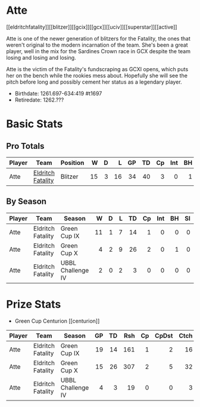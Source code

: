 # Atte 
[[eldritchfatality]][[blitzer]][[gcix]][[gcx]][[uciv]][[superstar]][[active]]

Atte is one of the newer generation of blitzers for the Fatality, the ones that weren't original to the modern incarnation of the team. She's been a great player, well in the mix for the Sardines Crown race in GCX despite the team losing and losing and losing. 

Atte is the victim of the Fatality's fundscraping as GCXI opens, which puts her on the bench while the rookies mess about. Hopefully she will see the pitch before long and possibly cement her status as a legendary player.

* Birthdate: 1261.697-634:419 #t1697 
* Retiredate: 1262.???

# Basic Stats

## Pro Totals

| Player           | Team        | Position      | W | D | L | GP | TD | Cp | Int | BH | SI | Ki | MVP | SPP |
|------------------|-------------|---------------|--:|--:|--:|---:|---:|---:|----:|---:|---:|---:|----:|----:|
| Atte   | [Eldritch Fatality](../teams/eldritchfatality) | Blitzer  |   15 |    3 |   16 |   34 |   40 |    3 |    0 |    1 |    0 |    0 |    6 |  155 |

## By Season

| Player | Team         | Season          | W | D | L | TD | Cp | Int | BH | SI | Ki | MVP | SPP |
|--------|--------------|-----------------|--:|--:|--:|---:|---:|----:|---:|---:|---:|----:|----:|
| Atte   | Eldritch Fatality | Green Cup IX      |   11 |    1 |    7 |   14 |    1 |    0 |    0 |    0 |    0 |    5 |   68 |
| Atte   | Eldritch Fatality | Green Cup X       |    4 |    2 |    9 |   26 |    2 |    0 |    1 |    0 |    0 |    1 |   87 |
| Atte   | Eldritch Fatality | UBBL Challenge IV |    2 |    0 |    2 |    3 |    0 |    0 |    0 |    0 |    0 |    0 |    9 |

# Prize Stats

* Green Cup Centurion [[centurion]]

| Player | Team         | Season          | GP | TD | Rsh | Cp | CpDst | Ctch | Int | Cas | Blk | Sck | MVP | SPP |
|--------|--------------|-----------------|---:|---:|----:|---:|------:|-----:|----:|----:|----:|----:|----:|----:|
| Atte   | Eldritch Fatality | Green Cup IX      | 19 |   14 |  161 |    1 |     2 |   16 |    0 |    0 |   47 |    3 |    5 |   68 |
| Atte   | Eldritch Fatality | Green Cup X       | 15 |   26 |  307 |    2 |     5 |   32 |    0 |    1 |   30 |    0 |    1 |   87 |
| Atte   | Eldritch Fatality | UBBL Challenge IV |  4 |    3 |   19 |    0 |     0 |    3 |    0 |    0 |    9 |    0 |    0 |    9 |
